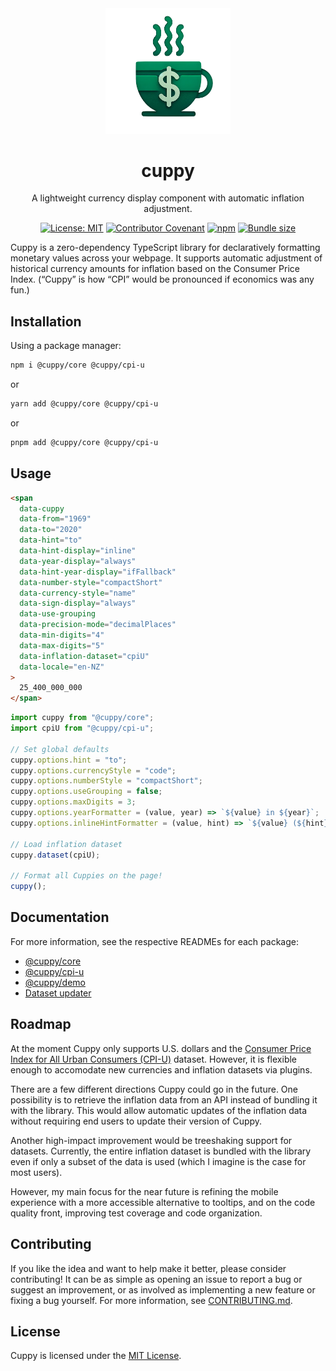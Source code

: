 <div align="center">
  <img
    src="demo/public/logo.png"
    alt="cuppy logo"
    width="200"
  />

  <h1>cuppy</h1>

  <p>A lightweight currency display component with automatic inflation adjustment.</p>

[![License: MIT](https://img.shields.io/badge/License-MIT-yellow.svg)](https://opensource.org/licenses/MIT)
[![Contributor Covenant](https://img.shields.io/badge/Contributor%20Covenant-2.1-4baaaa.svg)](CODE_OF_CONDUCT.md)
[![npm](https://img.shields.io/npm/dw/@cuppy/core)](https://www.npmjs.com/package/@cuppy/core)
[![Bundle size](https://img.shields.io/bundlejs/size/@cuppy/core)](https://www.npmjs.com/package/@cuppy/core)

</div>

Cuppy is a zero-dependency TypeScript library for declaratively formatting monetary values across your webpage. It supports automatic adjustment of historical currency amounts for inflation based on the Consumer Price Index. (“Cuppy” is how “CPI” would be pronounced if economics was any fun.)

## Installation

Using a package manager:

```bash
npm i @cuppy/core @cuppy/cpi-u
```

or

```bash
yarn add @cuppy/core @cuppy/cpi-u
```

or

```bash
pnpm add @cuppy/core @cuppy/cpi-u
```

## Usage

```html
<span
  data-cuppy
  data-from="1969"
  data-to="2020"
  data-hint="to"
  data-hint-display="inline"
  data-year-display="always"
  data-hint-year-display="ifFallback"
  data-number-style="compactShort"
  data-currency-style="name"
  data-sign-display="always"
  data-use-grouping
  data-precision-mode="decimalPlaces"
  data-min-digits="4"
  data-max-digits="5"
  data-inflation-dataset="cpiU"
  data-locale="en-NZ"
>
  25_400_000_000
</span>
```

```ts
import cuppy from "@cuppy/core";
import cpiU from "@cuppy/cpi-u";

// Set global defaults
cuppy.options.hint = "to";
cuppy.options.currencyStyle = "code";
cuppy.options.numberStyle = "compactShort";
cuppy.options.useGrouping = false;
cuppy.options.maxDigits = 3;
cuppy.options.yearFormatter = (value, year) => `${value} in ${year}`;
cuppy.options.inlineHintFormatter = (value, hint) => `${value} (${hint})`;

// Load inflation dataset
cuppy.dataset(cpiU);

// Format all Cuppies on the page!
cuppy();
```

## Documentation

For more information, see the respective READMEs for each package:

- [@cuppy/core](core/README.md)
- [@cuppy/cpi-u](datasets/cpi-u/README.md)
- [@cuppy/demo](demo/README.md)
- [Dataset updater](scripts/update-datasets/README.md)

## Roadmap

At the moment Cuppy only supports U.S. dollars and the [Consumer Price Index for All Urban Consumers (CPI-U)](datasets/cpi-u) dataset. However, it is flexible enough to accomodate new currencies and inflation datasets via plugins.

There are a few different directions Cuppy could go in the future. One possibility is to retrieve the inflation data from an API instead of bundling it with the library. This would allow automatic updates of the inflation data without requiring end users to update their version of Cuppy.

Another high-impact improvement would be treeshaking support for datasets. Currently, the entire inflation dataset is bundled with the library even if only a subset of the data is used (which I imagine is the case for most users).

However, my main focus for the near future is refining the mobile experience with a more accessible alternative to tooltips, and on the code quality front, improving test coverage and code organization.

## Contributing

If you like the idea and want to help make it better, please consider contributing! It can be as simple as opening an issue to report a bug or suggest an improvement, or as involved as implementing a new feature or fixing a bug yourself. For more information, see [CONTRIBUTING.md](CONTRIBUTING.md).

## License

Cuppy is licensed under the [MIT License](LICENSE).
